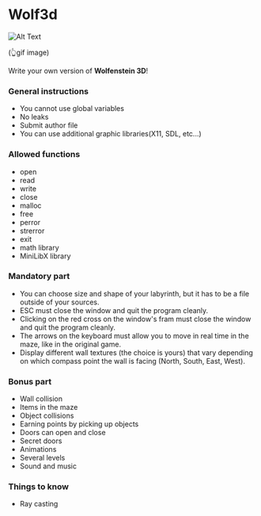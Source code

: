 # Wolf3d

![Alt Text](./wolf3d.gif)

(👆gif image)

Write your own version of **Wolfenstein 3D**!<br>

### General instructions
- You cannot use global variables
- No leaks
- Submit author file
- You can use additional graphic libraries(X11, SDL, etc...)

### Allowed functions
- open
- read
- write
- close
- malloc
- free
- perror
- strerror
- exit
- math library
- MiniLibX library

### Mandatory part
- You can choose size and shape of your labyrinth, but it has to be a file outside of your sources.
- ESC must close the window and quit the program cleanly.
- Clicking on the red cross on the window's fram must close the window and quit the program cleanly.
- The arrows on the keyboard must allow you to move in real time in the maze, like
in the original game.
- Display different wall textures (the choice is yours) that vary depending on which
compass point the wall is facing (North, South, East, West).

### Bonus part
- Wall collision
- Items in the maze
- Object collisions
- Earning points by picking up objects
- Doors can open and close
- Secret doors
- Animations
- Several levels
- Sound and music

### Things to know
- Ray casting
